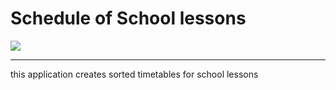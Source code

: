 # Schedule of School lessons
<img src="https://img.shields.io/badge/c++-%2300599C.svg?style=for-the-badge&logo=c%2B%2B&logoColor=white">

***
this application creates sorted timetables for school lessons
